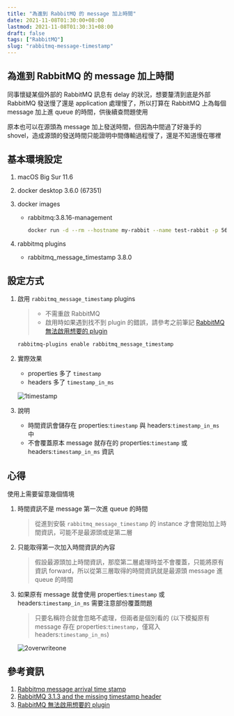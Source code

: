 ```yaml
---
title: "為進到 RabbitMQ 的 message 加上時間"
date: 2021-11-08T01:30:00+08:00
lastmod: 2021-11-08T01:30:31+08:00
draft: false
tags: ["RabbitMQ"]
slug: "rabbitmq-message-timestamp"
---
```


## 為進到 RabbitMQ 的 message 加上時間

同事懷疑某個外部的 RabbitMQ 訊息有 delay 的狀況，想要釐清到底是外部 RabbitMQ 發送慢了還是 application 處理慢了，所以打算在 RabbitMQ 上為每個 message 加上進 queue 的時間，供後續查問題使用

原本也可以在源頭為 message 加上發送時間，但因為中間過了好幾手的 shovel，造成源頭的發送時間只能證明中間傳輸過程慢了，還是不知道慢在哪裡

## 基本環境設定

1. macOS Big Sur 11.6
2. docker desktop 3.6.0 (67351)
3. docker images

    - rabbitmq:3.8.16-management

        ```bash
        docker run -d --rm --hostname my-rabbit --name test-rabbit -p 5672:5672 -p 15672:15672  -e RABBITMQ_DEFAULT_USER=admin -e RABBITMQ_DEFAULT_PASS=pass.123 rabbitmq:3.8-management
        ```

4. rabbitmq plugins

    - rabbitmq_message_timestamp 3.8.0

## 設定方式

1. 啟用 `rabbitmq_message_timestamp` plugins

    > - 不需重啟 RabbitMQ
    > - 啟用時如果遇到找不到 plugin 的錯誤，請參考之前筆記 [RabbitMQ 無法啟用想要的 plugin](/rabbitmq-plugins-not-found)

    ```bash
    rabbitmq-plugins enable rabbitmq_message_timestamp
    ```

2. 實際效果

    - properties 多了 `timestamp`
    - headers 多了 `timestamp_in_ms`

    ![1timestamp](https://user-images.githubusercontent.com/3851540/140718586-563e37d1-3d18-4f57-8654-8f1e5d426677.png)

3. 說明

    - 時間資訊會儲存在 properties:`timestamp` 與 headers:`timestamp_in_ms` 中
    - 不會覆蓋原本 message 就存在的 properties:`timestamp` 或 headers:`timestamp_in_ms` 資訊

## 心得

使用上需要留意幾個情境

1. 時間資訊不是 message 第一次進 queue 的時間

    > 從進到安裝 `rabbitmq_message_timestamp` 的 instance 才會開始加上時間資訊，可能不是最源頭或是第二層

2. 只能取得第一次加入時間資訊的內容

    > 假設最源頭加上時間資訊，那麼第二層處理時並不會覆蓋，只能將原有資訊 forward，所以從第三層取得的時間資訊就是最源頭 message 進 queue 的時間

3. 如果原有 message 就會使用 properties:`timestamp` 或 headers:`timestamp_in_ms` 需要注意部份覆蓋問題

    > 只要名稱符合就會忽略不處理，但兩者是個別看的 (以下模擬原有 message 存在 properties:`timestamp`，僅寫入 headers:`timestamp_in_ms`)

    ![2overwriteone](https://user-images.githubusercontent.com/3851540/140718601-f4f5bb98-5984-4470-a662-35ae32d51214.png)

## 參考資訊

1. [Rabbitmq message arrival time stamp](https://stackoverflow.com/questions/9216712/rabbitmq-message-arrival-time-stamp)
2. [RabbitMQ 3.1.3 and the missing timestamp header](https://stackoverflow.com/questions/18002472/rabbitmq-3-1-3-and-the-missing-timestamp-header/33640262#33640262)
3. [RabbitMQ 無法啟用想要的 plugin](/rabbitmq-plugins-not-found)
